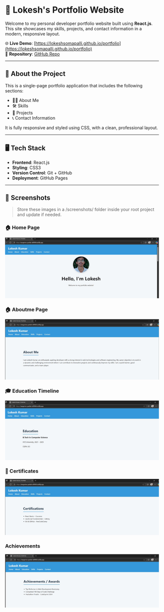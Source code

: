 # 🚀 Lokesh's Portfolio Website

Welcome to my personal developer portfolio website built using **React.js**.  
This site showcases my skills, projects, and contact information in a modern, responsive layout.

🌐 **Live Demo**: [https://lokeshsomapalli.github.io/portfolio](https://lokeshsomapalli.github.io/portfolio)  
📁 **Repository**: [GitHub Repo](https://github.com/lokeshsomapalli/portfolio)

---

## 📌 About the Project

This is a single-page portfolio application that includes the following sections:

- 🧑‍💼 About Me  
- 🛠️ Skills  
- 💼 Projects  
- 📞 Contact Information  

It is fully responsive and styled using CSS, with a clean, professional layout.

---

## 🖥️ Tech Stack

- **Frontend**: React.js  
- **Styling**: CSS3  
- **Version Control**: Git + GitHub  
- **Deployment**: GitHub Pages

---

## 📸 Screenshots

> Store these images in a /screenshots/ folder inside your root project and update if needed.

### 🏠 Home Page
![Home](./screenshots/home.jpg)

### 🏠 Aboutme Page
![Aboutme](./screenshots/aboutme.jpg)

### 🎓 Education Timeline
![Education](./screenshots/education.jpg)

### 📜 Certificates
![Certificates](./screenshots/certificates.jpg)

### Achievements
![achievements](./screenshots/achievements.jpg)
